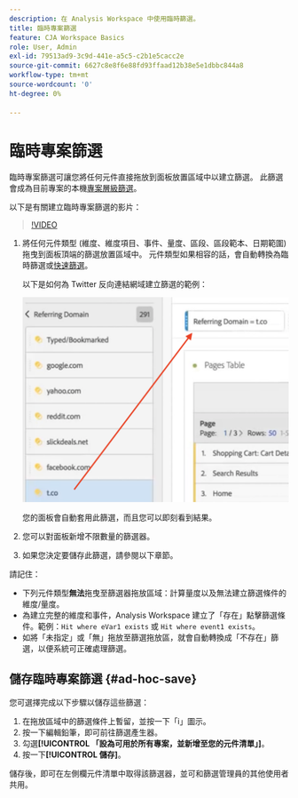 ```yaml
---
description: 在 Analysis Workspace 中使用臨時篩選。
title: 臨時專案篩選
feature: CJA Workspace Basics
role: User, Admin
exl-id: 79513ad9-3c9d-441e-a5c5-c2b1e5cacc2e
source-git-commit: 6627c8e8f6e88fd93ffaad12b38e5e1dbbc844a8
workflow-type: tm+mt
source-wordcount: '0'
ht-degree: 0%

---
```


# 臨時專案篩選

臨時專案篩選可讓您將任何元件直接拖放到面板放置區域中以建立篩選。 此篩選會成為目前專案的本機[專案層級篩選](https://experienceleague.adobe.com/docs/analytics-platform/using/cja-components/cja-filters/quick-filters.html)。

以下是有關建立臨時專案篩選的影片：

>[!VIDEO](https://video.tv.adobe.com/v/23978/?quality=12)


1. 將任何元件類型 (維度、維度項目、事件、量度、區段、區段範本、日期範圍) 拖曳到面板頂端的篩選放置區域中。 元件類型如果相容的話，會自動轉換為臨時篩選或[快速篩選](/help/components/filters/quick-filters.md)。

   以下是如何為 Twitter 反向連結網域建立篩選的範例：

   ![](assets/ad-hoc1.png)

   您的面板會自動套用此篩選，而且您可以即刻看到結果。

1. 您可以對面板新增不限數量的篩選器。
1. 如果您決定要儲存此篩選，請參閱以下章節。

請記住：

* 下列元件類型&#x200B;**無法**&#x200B;拖曳至篩選器拖放區域：計算量度以及無法建立篩選條件的維度/量度。
* 為建立完整的維度和事件，Analysis Workspace 建立了「存在」點擊篩選條件。範例：`Hit where eVar1 exists` 或 `Hit where event1 exists`。
* 如將「未指定」或「無」拖放至篩選拖放區，就會自動轉換成「不存在」篩選，以便系統可正確處理篩選。

## 儲存臨時專案篩選 {#ad-hoc-save}

您可選擇完成以下步驟以儲存這些篩選：

1. 在拖放區域中的篩選條件上暫留，並按一下「i」圖示。
1. 按一下編輯鉛筆，即可前往篩選產生器。
1. 勾選&#x200B;**[!UICONTROL 「設為可用於所有專案，並新增至您的元件清單」]**。
1. 按一下&#x200B;**[!UICONTROL 儲存]**。

儲存後，即可在左側欄元件清單中取得該篩選器，並可和篩選管理員的其他使用者共用。

